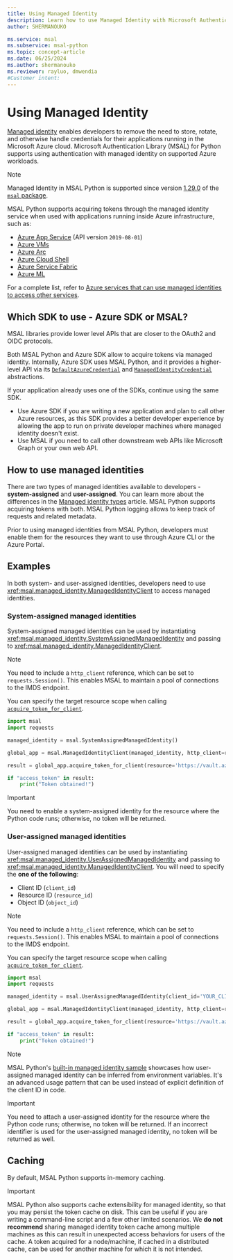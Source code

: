 ```yaml
---
title: Using Managed Identity
description: Learn how to use Managed Identity with Microsoft Authentication Library (MSAL) for Python.
author: SHERMANOUKO

ms.service: msal
ms.subservice: msal-python
ms.topic: concept-article
ms.date: 06/25/2024
ms.author: shermanouko
ms.reviewer: rayluo, dmwendia
#Customer intent: 
---
```


# Using Managed Identity

[Managed identity](/entra/identity/managed-identities-azure-resources/overview) enables developers to remove the need to store, rotate, and otherwise handle credentials for their applications running in the Microsoft Azure cloud. Microsoft Authentication Library (MSAL) for Python supports using authentication with managed identity on supported Azure workloads.

>[!NOTE]
>Managed Identity in MSAL Python is supported since version [1.29.0](https://pypi.org/project/msal/1.29.0/) of the [`msal` package](https://pypi.org/project/msal/).

MSAL Python supports acquiring tokens through the managed identity service when used with applications running inside Azure infrastructure, such as:

- [Azure App Service](https://azure.microsoft.com/products/app-service/) (API version `2019-08-01`)
- [Azure VMs](https://azure.microsoft.com/free/virtual-machines/)
- [Azure Arc](/azure/azure-arc/overview)
- [Azure Cloud Shell](/azure/cloud-shell/overview)
- [Azure Service Fabric](/azure/service-fabric/service-fabric-overview)
- [Azure ML](/azure/machine-learning/how-to-identity-based-service-authentication)

For a complete list, refer to [Azure services that can use managed identities to access other services](/azure/active-directory/managed-identities-azure-resources/managed-identities-status).

## Which SDK to use - Azure SDK or MSAL?

MSAL libraries provide lower level APIs that are closer to the OAuth2 and OIDC protocols.

Both MSAL Python and Azure SDK allow to acquire tokens via managed identity. Internally, Azure SDK uses MSAL Python, and it provides a higher-level API via its [`DefaultAzureCredential`](/python/api/azure-identity/azure.identity.defaultazurecredential) and [`ManagedIdentityCredential`](/python/api/azure-identity/azure.identity.ManagedIdentityCredential) abstractions.

If your application already uses one of the SDKs, continue using the same SDK.

- Use Azure SDK if you are writing a new application and plan to call other Azure resources, as this SDK provides a better developer experience by allowing the app to run on private developer machines where managed identity doesn't exist.
- Use MSAL if you need to call other downstream web APIs like Microsoft Graph or your own web API.

## How to use managed identities

There are two types of managed identities available to developers - **system-assigned** and **user-assigned**. You can learn more about the differences in the [Managed identity types](/azure/active-directory/managed-identities-azure-resources/overview#managed-identity-types) article. MSAL Python supports acquiring tokens with both. MSAL Python logging allows to keep track of requests and related metadata.

Prior to using managed identities from MSAL Python, developers must enable them for the resources they want to use through Azure CLI or the Azure Portal.

## Examples

In both system- and user-assigned identities, developers need to use <xref:msal.managed_identity.ManagedIdentityClient> to access managed identities.

### System-assigned managed identities

System-assigned managed identities can be used by instantiating <xref:msal.managed_identity.SystemAssignedManagedIdentity> and passing to <xref:msal.managed_identity.ManagedIdentityClient>.

>[!NOTE]
>You need to include a `http_client` reference, which can be set to `requests.Session()`. This enables MSAL to maintain a pool of connections to the IMDS endpoint.

You can specify the target resource scope when calling [`acquire_token_for_client`](xref:msal.managed_identity.ManagedIdentityClient.acquire_token_for_client).

```python
import msal
import requests

managed_identity = msal.SystemAssignedManagedIdentity()

global_app = msal.ManagedIdentityClient(managed_identity, http_client=requests.Session())

result = global_app.acquire_token_for_client(resource='https://vault.azure.net')

if "access_token" in result:
    print("Token obtained!")
```

>[!IMPORTANT]
>You need to enable a system-assigned identity for the resource where the Python code runs; otherwise, no token will be returned.

### User-assigned managed identities

User-assigned managed identities can be used by instantiating <xref:msal.managed_identity.UserAssignedManagedIdentity> and passing to <xref:msal.managed_identity.ManagedIdentityClient>. You will need to specify the **one of the following**:

- Client ID (`client_id`)
- Resource ID (`resource_id`)
- Object ID (`object_id`)

>[!NOTE]
>You need to include a `http_client` reference, which can be set to `requests.Session()`. This enables MSAL to maintain a pool of connections to the IMDS endpoint.

You can specify the target resource scope when calling [`acquire_token_for_client`](xref:msal.managed_identity.ManagedIdentityClient.acquire_token_for_client).

```python
import msal
import requests

managed_identity = msal.UserAssignedManagedIdentity(client_id='YOUR_CLIENT_ID')

global_app = msal.ManagedIdentityClient(managed_identity, http_client=requests.Session())

result = global_app.acquire_token_for_client(resource='https://vault.azure.net')

if "access_token" in result:
    print("Token obtained!")
```

>[!NOTE]
>MSAL Python's [built-in managed identity sample](https://github.com/AzureAD/microsoft-authentication-library-for-python/blob/1.29.0/sample/managed_identity_sample.py#L38-L42) showcases how user-assigned managed identity can be inferred from environment variables. It's an advanced usage pattern that can be used instead of explicit definition of the client ID in code.

>[!IMPORTANT]
>You need to attach a user-assigned identity for the resource where the Python code runs; otherwise, no token will be returned. If an incorrect identifier is used for the user-assigned managed identity, no token will be returned as well.

## Caching

By default, MSAL Python supports in-memory caching.

>[!IMPORTANT]
>MSAL Python also supports cache extensibility for managed identity, so that you may persist the token cache on disk. This can be useful if you are writing a command-line script and a few other limited scenarios. We **do not recommend** sharing managed identity token cache among multiple machines as this can result in unexpected access behaviors for users of the cache. A token acquired for a node/machine, if cached in a distributed cache, can be used for another machine for which it is not intended.
